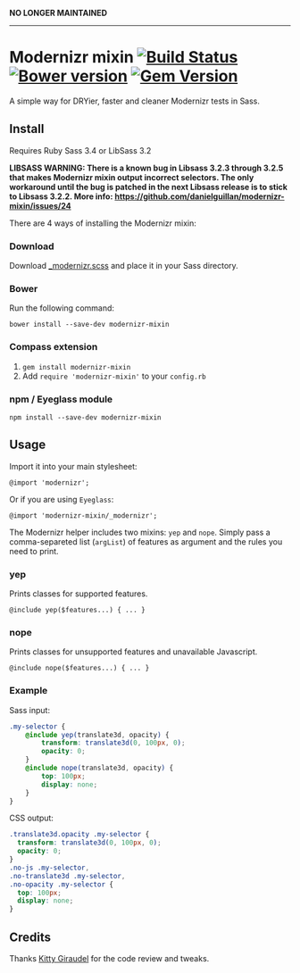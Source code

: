 **NO LONGER MAINTAINED**

----

# Modernizr mixin [![Build Status](https://travis-ci.org/danielguillan/modernizr-mixin.svg?branch=master)](https://travis-ci.org/danielguillan/modernizr-mixin) [![Bower version](https://badge.fury.io/bo/modernizr-mixin.svg)](http://badge.fury.io/bo/modernizr-mixin) [![Gem Version](https://badge.fury.io/rb/modernizr-mixin.svg)](http://badge.fury.io/rb/modernizr-mixin)

A simple way for DRYier, faster and cleaner Modernizr tests in Sass.

## Install

Requires Ruby Sass 3.4 or LibSass 3.2

**LIBSASS WARNING: There is a known bug in Libsass 3.2.3 through 3.2.5 that makes Modernizr mixin output incorrect selectors. The only workaround until the bug is patched in the next Libsass release is to stick to Libsass 3.2.2. More info: https://github.com/danielguillan/modernizr-mixin/issues/24**

There are 4 ways of installing the Modernizr mixin:

### Download

Download [_modernizr.scss](/stylesheets/_modernizr.scss) and place it in your Sass directory.

### Bower

Run the following command:

	bower install --save-dev modernizr-mixin

### Compass extension

1. `gem install modernizr-mixin`
2. Add `require 'modernizr-mixin'` to your `config.rb`

### npm / Eyeglass module

    npm install --save-dev modernizr-mixin

## Usage

Import it into your main stylesheet:

	@import 'modernizr';

Or if you are using `Eyeglass`:

	@import 'modernizr-mixin/_modernizr';

The Modernizr helper includes two mixins: `yep` and `nope`. Simply pass a comma-separeted list (`argList`) of features as argument and the rules you need to print.

### yep

Prints classes for supported features.

	@include yep($features...) { ... }

### nope

Prints classes for unsupported features and unavailable Javascript.

	@include nope($features...) { ... }

### Example

Sass input:

```scss
.my-selector {
	@include yep(translate3d, opacity) {
		transform: translate3d(0, 100px, 0);
		opacity: 0;
	}
	@include nope(translate3d, opacity) {
		top: 100px;
		display: none;
	}
}
```

CSS output:

```css
.translate3d.opacity .my-selector {
  transform: translate3d(0, 100px, 0);
  opacity: 0;
}
.no-js .my-selector,
.no-translate3d .my-selector,
.no-opacity .my-selector {
  top: 100px;
  display: none;
}
```

## Credits

Thanks [Kitty Giraudel](https://github.com/kittygiraudel) for the code review and tweaks.
